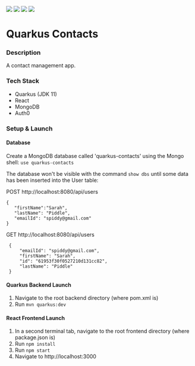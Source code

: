 ![](https://github.com/Lylio/image-repo/blob/master/logos/quarkus.png?raw=true)
![](https://github.com/Lylio/image-repo/blob/master/logos/react.png?raw=true)
![](https://github.com/Lylio/image-repo/blob/master/logos/mongodb.png?raw=true)
![](https://github.com/Lylio/image-repo/blob/master/logos/auth0.png?raw=true)

# Quarkus Contacts

### Description
A contact management app.

### Tech Stack
- Quarkus (JDK 11)
- React
- MongoDB
- Auth0

### Setup & Launch

#### Database
Create a MongoDB database called 'quarkus-contacts' using the Mongo shell:
`use quarkus-contacts`

The database won't be visible with the command `show dbs` until some data has been inserted
into the User table:

POST http://localhost:8080/api/users
```
{
   "firstName":"Sarah",
   "lastName": "Piddle",
   "emailId": "spiddy@gmail.com"
}
```

GET http://localhost:8080/api/users
```
 {
     "emailId": "spiddy@gmail.com",
     "firstName": "Sarah",
     "id": "61953f30f0527210d131cc82",
     "lastName": "Piddle"
 }
```

#### Quarkus Backend Launch
1. Navigate to the root backend directory (where pom.xml is)
2. Run `mvn quarkus:dev`

#### React Frontend Launch
1. In a second terminal tab, navigate to the root frontend directory (where package.json is)
2. Run `npm install`
3. Run `npm start`
4. Navigate to http://localhost:3000




